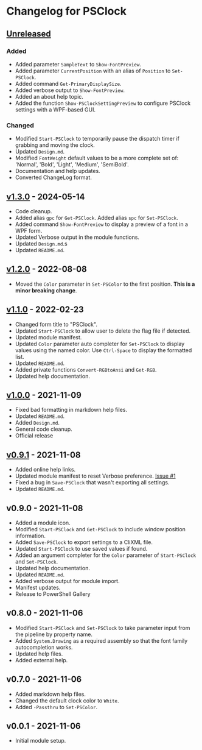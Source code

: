 # Changelog for PSClock

## [Unreleased]
### Added
- Added parameter `SampleText` to `Show-FontPreview`.
- Added parameter `CurrentPosition` with an alias of `Position` to `Set-PSClock`.
- Added command `Get-PrimaryDisplaySize`.
- Added verbose output to `Show-FontPreview`.
- Added an about help topic.
- Added the function `Show-PSClockSettingPreview` to configure PSClock settings with a WPF-based GUI.

### Changed
- Modified `Start-PSClock` to temporarily pause the dispatch timer if grabbing and moving the clock.
- Updated `Design.md`.
- Modified `FontWeight` default values to be a more complete set of: 'Normal', 'Bold', 'Light', 'Medium', 'SemiBold'.
- Documentation and help updates.
- Converted ChangeLog format.

## [v1.3.0] - 2024-05-14

- Code cleanup.
- Added alias `gpc` for `Get-PSClock`.
  Added alias `spc` for `Set-PSClock`.
- Added command `Show-FontPreview` to display a preview of a font in a WPF form.
- Updated Verbose output in the module functions.
- Updated `Design.md`.s
- Updated `README.md`.

## [v1.2.0] - 2022-08-08

- Moved the `Color` parameter in `Set-PSColor` to the first position. __This is a minor breaking change__.

## [v1.1.0] - 2022-02-23

- Changed form title to "PSClock".
- Updated `Start-PSClock` to allow user to delete the flag file if detected.
- Updated module manifest.
- Updated `Color` parameter auto completer for `Set-PSClock` to display values using the named color. Use `Ctrl-Space` to display the formatted list.
- Updated `README.md`.
- Added private functions `Convert-RGBtoAnsi` and `Get-RGB`.
- Updated help documentation.

## [v1.0.0] - 2021-11-09

- Fixed bad formatting in markdown help files.
- Updated `README.md`.
- Added `Design.md`.
- General code cleanup.
- Official release

## [v0.9.1] - 2021-11-08

- Added online help links.
- Updated module manifest to reset Verbose preference. [Issue #1](https://github.com/jdhitsolutions/PSClock/issues/1)
- Fixed a bug in `Save-PSClock` that wasn't exporting all settings.
- Updated `README.md`.

## v0.9.0 - 2021-11-08

- Added a module icon.
- Modified `Start-PSClock` and `Get-PSClock` to include window position information.
- Added `Save-PSClock` to export settings to a CliXML file.
- Updated `Start-PSClock` to use saved values if found.
- Added an argument completer for the `Color` parameter of `Start-PSClock` and `Set-PSClock`.
- Updated help documentation.
- Updated `README.md`.
- Added verbose output for module import.
- Manifest updates.
- Release to PowerShell Gallery

## v0.8.0 - 2021-11-06

- Modified `Start-PSClock` and `Set-PSClock` to take parameter input from the pipeline by property name.
- Added `System.Drawing` as a required assembly so that the font family autocompletion works.
- Updated help files.
- Added external help.

## v0.7.0 - 2021-11-06

- Added markdown help files.
- Changed the default clock color to `White`.
- Added `-Passthru` to `Set-PSColor`.

## v0.0.1 - 2021-11-06

- Initial module setup.

[Unreleased]: https://github.com/jdhitsolutions/PSClock/compare/..HEAD
[v1.3.0]: https://github.com/jdhitsolutions/PSClock/compare/v1.2.0..v1.3.0
[v1.2.0]: https://github.com/jdhitsolutions/PSClock/compare/v1.1.0..v1.2.0
[v1.1.0]: https://github.com/jdhitsolutions/PSClock/compare/v1.0.0..v1.1.0
[v1.0.0]: https://github.com/jdhitsolutions/PSClock/compare/v0.9.1..v1.0.0
[v0.9.1]: https://github.com/jdhitsolutions/PSClock/compare/v0.9.0..v0.9.1
